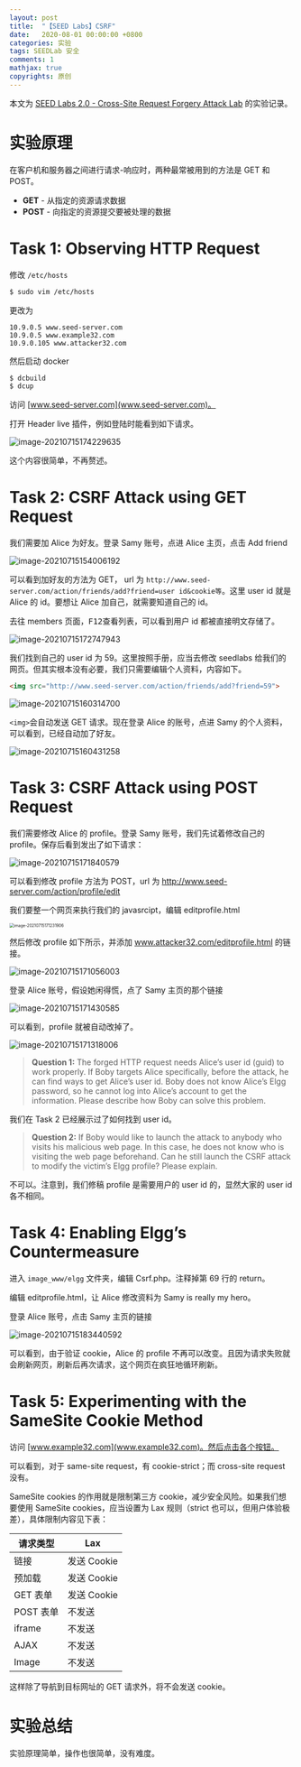 ```yaml
---
layout: post
title:  "【SEED Labs】CSRF"
date:   2020-08-01 00:00:00 +0800
categories: 实验
tags: SEEDLab 安全
comments: 1
mathjax: true
copyrights: 原创
---
```


本文为 [SEED Labs 2.0 - Cross-Site Request Forgery Attack Lab](https://seedsecuritylabs.org/Labs_20.04/Web/Web_CSRF_Elgg/) 的实验记录。

# 实验原理

在客户机和服务器之间进行请求-响应时，两种最常被用到的方法是 GET 和 POST。

- **GET** - 从指定的资源请求数据
- **POST** - 向指定的资源提交要被处理的数据

# Task 1: Observing HTTP Request

修改 `/etc/hosts`

```bash
$ sudo vim /etc/hosts
```

更改为

```
10.9.0.5 www.seed-server.com
10.9.0.5 www.example32.com
10.9.0.105 www.attacker32.com
```

然后启动 docker

```bash
$ dcbuild
$ dcup
```

访问 [www.seed-server.com](www.seed-server.com)。

打开 Header live 插件，例如登陆时能看到如下请求。

![image-20210715174229635](./../assets/post/images/qFQxmG8TveA7iaH.png)

这个内容很简单，不再赘述。

# Task 2: CSRF Attack using GET Request

我们需要加 Alice 为好友。登录 Samy 账号，点进 Alice 主页，点击 Add friend

![image-20210715154006192](./../assets/post/images/7MaGVm4wr6U3Eyf.png)

可以看到加好友的方法为 GET， url 为 `http://www.seed-server.com/action/friends/add?friend=user id&cookie等`。这里 user id 就是 Alice 的 id。要想让 Alice 加自己，就需要知道自己的 id。

去往 members 页面，<kbd>F12</kbd>查看列表，可以看到用户 id 都被直接明文存储了。

![image-20210715172747943](./../assets/post/images/YetQRKCgi2GPZln.png)

我们找到自己的 user id 为 59。这里按照手册，应当去修改 seedlabs 给我们的网页。但其实根本没有必要，我们只需要编辑个人资料，内容如下。

```html
<img src="http://www.seed-server.com/action/friends/add?friend=59">
```

![image-20210715160314700](./../assets/post/images/MjGfPBWtzk1eA96.png)

`<img>`会自动发送 GET 请求。现在登录 Alice 的账号，点进 Samy 的个人资料，可以看到，已经自动加了好友。

![image-20210715160431258](./../assets/post/images/dWDPyeB4MrKubaE.png)

# Task 3: CSRF Attack using POST Request

我们需要修改 Alice 的 profile。登录 Samy 账号，我们先试着修改自己的 profile。保存后看到发出了如下请求：

![image-20210715171840579](./../assets/post/images/MIREvuG2Ba8ezrU.png)

可以看到修改 profile 方法为 POST，url 为 http://www.seed-server.com/action/profile/edit

我们要整一个网页来执行我们的 javasrcipt，编辑 editprofile.html

<img src="./../assets/post/images/OY28LVvoy7Jcgbm.png" alt="image-20210715171231906" style="zoom:50%;" />

然后修改 profile 如下所示，并添加 www.attacker32.com/editprofile.html 的链接。

![image-20210715171056003](./../assets/post/images/qznoMPZ9xg5pjeE.png)

登录 Alice 账号，假设她闲得慌，点了 Samy 主页的那个链接

![image-20210715171430585](./../assets/post/images/Z7iqnswPSJbgAaK.png)

可以看到，profile 就被自动改掉了。

![image-20210715171318006](./../assets/post/images/hNg24UWTJixAXVG.png)

> **Question 1:** The forged HTTP request needs Alice’s user id (guid) to work properly. If Boby targets
> Alice specifically, before the attack, he can find ways to get Alice’s user id. Boby does not know
> Alice’s Elgg password, so he cannot log into Alice’s account to get the information. Please describe
> how Boby can solve this problem.

我们在 Task 2 已经展示过了如何找到 user id。

> **Question 2:** If Boby would like to launch the attack to anybody who visits his malicious web page.
> In this case, he does not know who is visiting the web page beforehand. Can he still launch the CSRF
> attack to modify the victim’s Elgg profile? Please explain.

不可以。注意到，我们修稿 profile 是需要用户的 user id 的，显然大家的 user id 各不相同。

# Task 4: Enabling Elgg’s Countermeasure

进入 `image_www/elgg` 文件夹，编辑 Csrf.php。注释掉第 69 行的 return。

编辑 editprofile.html，让 Alice 修改资料为 Samy is really my hero。

登录 Alice 账号，点击 Samy 主页的链接

![image-20210715183440592](./../assets/post/images/PCeOYcgtV5DHUTK.png)

可以看到，由于验证 cookie，Alice 的 profile 不再可以改变。且因为请求失败就会刷新网页，刷新后再次请求，这个网页在疯狂地循环刷新。

# Task 5: Experimenting with the SameSite Cookie Method

访问 [www.example32.com](www.example32.com)。然后点击各个按钮。

可以看到，对于 same-site request，有 cookie-strict；而 cross-site request 没有。

SameSite cookies 的作用就是限制第三方 cookie，减少安全风险。如果我们想要使用 SameSite cookies，应当设置为 Lax 规则（strict 也可以，但用户体验极差），具体限制内容见下表：

| 请求类型  | Lax         |
| --------- | ----------- |
| 链接      | 发送 Cookie |
| 预加载    | 发送 Cookie |
| GET 表单  | 发送 Cookie |
| POST 表单 | 不发送      |
| iframe    | 不发送      |
| AJAX      | 不发送      |
| Image     | 不发送      |

这样除了导航到目标网址的 GET 请求外，将不会发送 cookie。

# 实验总结

实验原理简单，操作也很简单，没有难度。
